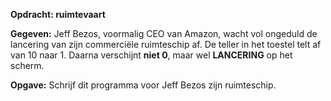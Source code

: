 **Opdracht: ruimtevaart**


**Gegeven:** Jeff Bezos, voormalig CEO van Amazon, wacht vol ongeduld de lancering van zijn commerciële ruimteschip af. De teller in het toestel telt af van 10 naar 1. Daarna verschijnt **niet 0**, maar wel **LANCERING** op het scherm. 

**Opgave:** Schrijf dit programma voor Jeff Bezos zijn ruimteschip. 
